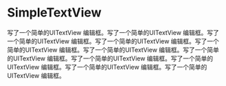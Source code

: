 # SimpleTextView
写了一个简单的UITextView 编辑框。写了一个简单的UITextView 编辑框。写了一个简单的UITextView 编辑框。写了一个简单的UITextView 编辑框。写了一个简单的UITextView 编辑框。写了一个简单的UITextView 编辑框。写了一个简单的UITextView 编辑框。写了一个简单的UITextView 编辑框。写了一个简单的UITextView 编辑框。写了一个简单的UITextView 编辑框。写了一个简单的UITextView 编辑框。

